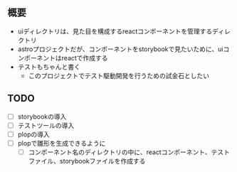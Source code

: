 ## 概要

- uiディレクトリは、見た目を構成するreactコンポーネントを管理するディレクトリ
- astroプロジェクトだが、コンポーネントをstorybookで見たいために、uiコンポーネントはreactで作成する
- テストもちゃんと書く
  - このプロジェクトでテスト駆動開発を行うための試金石としたい

## TODO

- [ ] storybookの導入
- [ ] テストツールの導入
- [ ] plopの導入
- [ ] plopで雛形を生成できるように
  - [ ] コンポーネント名のディレクトリの中に、reactコンポーネント、テストファイル、storybookファイルを作成する